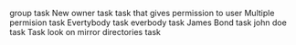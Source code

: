 group task
New owner task
task that gives permission to user
Multiple permision task
Evertybody task
everbody task
James Bond task
john doe task
Task look on mirror
directories task
